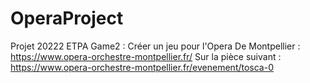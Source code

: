 # OperaProject

Projet 20222 ETPA Game2 : Créer un jeu pour l'Opera De Montpellier : https://www.opera-orchestre-montpellier.fr/
Sur la pièce suivant : https://www.opera-orchestre-montpellier.fr/evenement/tosca-0

